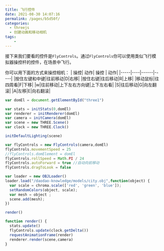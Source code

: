 ```yaml
---
title: 飞行控件
date: 2021-08-30 14:07:16
permalink: /pages/b5d50f/
categories:
  - threejs
  - 创建动画和移动相机
tags:
    -
---
```

接下来我们要看的控件是`FlyControls`。通过`FlyControls`你可以使用类似飞行模拟器操控杆的控件，在场景中飞行。

你可以用下面的方式来操控相机：
| 操控| 动作| 操控 | 动作|
|-----|----|------|-----|
|按住左键和中键|往前移动|D|右移|
|按住右键|往后移动|R|上移|
|移动鼠标|往四周看|F|下移|
|w|往前移动|上下左右方向键|上下左右看|
|S|往后移动|G|向左翻滚|
|A|左移|E|向右翻滚|

```js
var domEl = document.getElementById("three1")

var stats = initStats(0,domEl)
var renderer = initRenderer(domEl)
var camera = initCamera(domEl)
var scene = new THREE.Scene()
var clock = new THREE.Clock()

initDefaultLighting(scene)

var flyControls = new FlyControls(camera,domEl)
flyControls.movementSpeed = 25
//flyControls.domElement = domEl
flyControls.rollSpeed = Math.PI / 24
flyControls.autoForward = true //自动向前移动
flyControls.dragToLook = false

var loader = new OBJLoader()
loader.load("/daodao-knowledge/models/city.obj",function(object) {
  var scale = chroma.scale(['red', 'green', 'blue']);
  setRandomColors(object, scale);
  var mesh = object ;
  scene.add(mesh);
})

render()

function render() {
  stats.update()
  flyControls.update(clock.getDelta())
  requestAnimationFrame(render)
  renderer.render(scene,camera)
}
```

<style lang="stylus" scoped>
    #three1{
        width:800px;
        height:600px;
        position:relative;
    }
</style>
<template>
    <div id="three1"></div>
</template>

<script>
import * as THREE from 'three/build/three.module.js';
import {FlyControls} from 'three/examples/jsm/controls/FlyControls'
import * as dat from '../@js/dat.gui.js'
import { OBJLoader } from 'three/examples/jsm/loaders/OBJLoader.js'
import chroma from 'chroma-js'
import {
  initStats, 
  initRenderer,
  initCamera,
  initDefaultLighting,
  setRandomColors
} from '../@js/util.js'

export default {
  data() {
      return {
         
      }
  },
  mounted(){
      this.init()
  },
  beforeDestroy(){
    
  },
  methods:{
      init(){
        var domEl = document.getElementById("three1")

        var stats = initStats(0,domEl)
        var renderer = initRenderer(domEl)
        var camera = initCamera(domEl)
        var scene = new THREE.Scene()
        var clock = new THREE.Clock()

        initDefaultLighting(scene)

        var flyControls = new FlyControls(camera,renderer.domElement)
        flyControls.movementSpeed = 25
        //flyControls.domElement = domEl
        flyControls.rollSpeed = Math.PI / 24
        flyControls.autoForward = true //自动向前移动
        flyControls.dragToLook = false

        var loader = new OBJLoader()
        loader.load("/daodao-knowledge/models/city.obj",function(object) {
          var scale = chroma.scale(['red', 'green', 'blue']);
          setRandomColors(object, scale);
          var mesh = object ;
          scene.add(mesh);
        })

        render()

        function render() {
          stats.update()
          flyControls.update(clock.getDelta())
          requestAnimationFrame(render)
          renderer.render(scene,camera)
        }
      }
  }
}
</script>